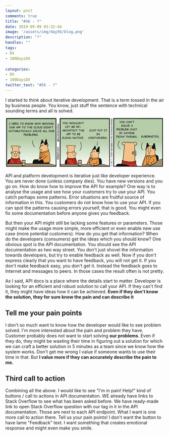 ```yaml
---
layout: post
comments: true
title: "#56 - ?"
date: 2019-09-09 03:32:44
image: '/assets/img/day56/blog.png'
description: "?"
handles: "" 
tags:
- DX 
- 100DaysDX

categories:
- DX
- 100DaysDX
twitter_text: "#56 - ?"
---
```


I started to think about iterative development. That is a term tossed in the air by business people. You know, just stuff the sentence with technical sounding terms and all is solved. 

<img itemprop="image" src="/assets/img/day56/comic.png" alt="{{site.name}}"/>

API and platform development is iterative just like developer experience. You are never done (unless company dies). You have new versions and you go on. How do know how to improve the API for example? One way is to analyse the usage and see how your customers try to use your API. You catch perhaps some patterns. Error situations are fruitful source of information in this. You customers do not know how to use your API. If you can spot the patterns causing errors yourself, that is good. You might even fix some documentation before anyone gives you feedback. 

But then your API might still be lacking some features or parameters. Those might make the usage more simple, more efficient or even enable new use case (more potential customers). How do you get that information? When do the developers (consumers) get the ideas which you should know? One obvious spot is the API documentation. You should see the API documentation as two way street. You don't just shovel the information towards developers, but try to enable feedback as well. Now if you don't express clearly that you want to have feedback, you will not get it. If you don't make feedback easy, you don't get it. Instead the feedback goes to Internet and messages to peers. In those cases the result often is not pretty.  

As I said, API docs is a place where the details start to matter. Developer is looking for an efficient and robust solution to call your API. If they can't find it, they might have ideas how it can be achieved. **Even if they don't know the solution, they for sure know the pain and can describe it**

## Tell me your pain points 

I don't so much want to know how the developer would like to see problem solved. I'm more interested about the pain and problem they have. Customer probably does not want to start solving **our problems**. Even if they do, they might be wasting their time in figuring out a solution for which we can craft a better solution in 5 minutes as a team since we know how the system works. Don't get me wrong I value if someone wants to use their time in that. But **I value more if they can accurately describe the pain to me.**

## Third call to action

Combining all the above. I would like to see "I'm in pain! Help!" kind of buttons / call to actions in API documentation. WE already have links to Stack Overflow to see what has been asked before. We have ready-made link to open Stack Overflow question with our tag in it in the API documentation. Those are next to each API endpoint. What I want is one more call to action there. Tell us your pain points! I don't want the button to have lame "Feedback" text. I want something that creates emotional response and might even make you smile. 
